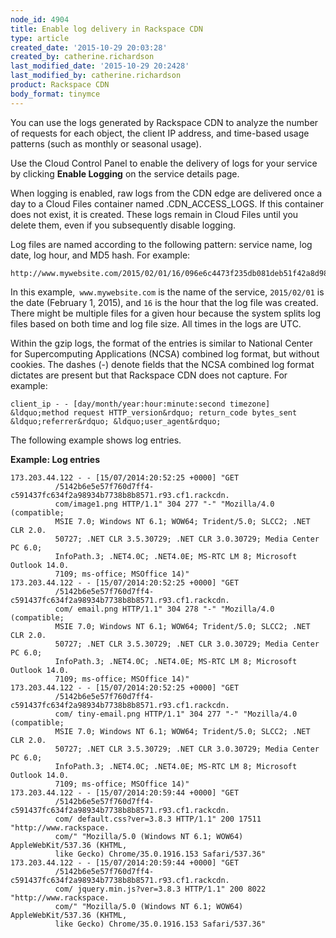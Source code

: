 ```yaml
---
node_id: 4904
title: Enable log delivery in Rackspace CDN
type: article
created_date: '2015-10-29 20:03:28'
created_by: catherine.richardson
last_modified_date: '2015-10-29 20:2428'
last_modified_by: catherine.richardson
product: Rackspace CDN
body_format: tinymce
---
```


You can use the logs generated by Rackspace CDN to analyze the number of
requests for each object, the client IP address, and time-based usage
patterns (such as monthly or seasonal usage).

Use the Cloud Control Panel to enable the delivery of logs for your
service by clicking **Enable Logging** on the service details page.

When logging is enabled, raw logs from the CDN edge are delivered once a
day to a Cloud Files container named .CDN\_ACCESS\_LOGS. If this
container does not exist, it is created. These logs remain in Cloud
Files until you delete them, even if you subsequently disable logging.

Log files are named according to the following pattern: service name,
log date, log hour, and MD5 hash. For example:

    http://www.mywebsite.com/2015/02/01/16/096e6c4473f235db081deb51f42a8d98.log.gz

In this example,` www.mywebsite.com` is the name of the service,
`2015/02/01` is the date (February 1, 2015), and `16` is the hour that
the log file was created. There might be multiple files for a given hour
because the system splits log files based on both time and log file
size. All times in the logs are UTC.

Within the gzip logs, the format of the entries is similar to National
Center for Supercomputing Applications (NCSA) combined log format, but
without cookies. The dashes (-) denote fields that the NCSA combined log
format dictates are present but that Rackspace CDN does not capture. For
example:

    client_ip - - [day/month/year:hour:minute:second timezone] &ldquo;method request HTTP_version&rdquo; return_code bytes_sent &ldquo;referrer&rdquo; &ldquo;user_agent&rdquo;

The following example shows log entries.

**Example: Log entries**

    173.203.44.122 - - [15/07/2014:20:52:25 +0000] "GET
              /5142b6e5e57f760d7ff4-c591437fc634f2a98934b7738b8b8571.r93.cf1.rackcdn.
              com/image1.png HTTP/1.1" 304 277 "-" "Mozilla/4.0 (compatible;
              MSIE 7.0; Windows NT 6.1; WOW64; Trident/5.0; SLCC2; .NET CLR 2.0.
              50727; .NET CLR 3.5.30729; .NET CLR 3.0.30729; Media Center PC 6.0;
              InfoPath.3; .NET4.0C; .NET4.0E; MS-RTC LM 8; Microsoft Outlook 14.0.
              7109; ms-office; MSOffice 14)"
    173.203.44.122 - - [15/07/2014:20:52:25 +0000] "GET
              /5142b6e5e57f760d7ff4-c591437fc634f2a98934b7738b8b8571.r93.cf1.rackcdn.
              com/ email.png HTTP/1.1" 304 278 "-" "Mozilla/4.0 (compatible;
              MSIE 7.0; Windows NT 6.1; WOW64; Trident/5.0; SLCC2; .NET CLR 2.0.
              50727; .NET CLR 3.5.30729; .NET CLR 3.0.30729; Media Center PC 6.0;
              InfoPath.3; .NET4.0C; .NET4.0E; MS-RTC LM 8; Microsoft Outlook 14.0.
              7109; ms-office; MSOffice 14)"
    173.203.44.122 - - [15/07/2014:20:52:25 +0000] "GET
              /5142b6e5e57f760d7ff4-c591437fc634f2a98934b7738b8b8571.r93.cf1.rackcdn.
              com/ tiny-email.png HTTP/1.1" 304 277 "-" "Mozilla/4.0 (compatible;
              MSIE 7.0; Windows NT 6.1; WOW64; Trident/5.0; SLCC2; .NET CLR 2.0.
              50727; .NET CLR 3.5.30729; .NET CLR 3.0.30729; Media Center PC 6.0;
              InfoPath.3; .NET4.0C; .NET4.0E; MS-RTC LM 8; Microsoft Outlook 14.0.
              7109; ms-office; MSOffice 14)"
    173.203.44.122 - - [15/07/2014:20:59:44 +0000] "GET
              /5142b6e5e57f760d7ff4-c591437fc634f2a98934b7738b8b8571.r93.cf1.rackcdn.
              com/ default.css?ver=3.8.3 HTTP/1.1" 200 17511 "http://www.rackspace.
              com/" "Mozilla/5.0 (Windows NT 6.1; WOW64) AppleWebKit/537.36 (KHTML,
              like Gecko) Chrome/35.0.1916.153 Safari/537.36"
    173.203.44.122 - - [15/07/2014:20:59:44 +0000] "GET
              /5142b6e5e57f760d7ff4-c591437fc634f2a98934b7738b8b8571.r93.cf1.rackcdn.
              com/ jquery.min.js?ver=3.8.3 HTTP/1.1" 200 8022 "http://www.rackspace.
              com/" "Mozilla/5.0 (Windows NT 6.1; WOW64) AppleWebKit/537.36 (KHTML,
              like Gecko) Chrome/35.0.1916.153 Safari/537.36"

